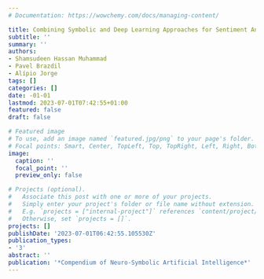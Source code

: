 ```yaml
---
# Documentation: https://wowchemy.com/docs/managing-content/

title: Combining Symbolic and Deep Learning Approaches for Sentiment Analysis
subtitle: ''
summary: ''
authors:
- Shamsudeen Hassan Muhammad
- Pavel Brazdil
- Alípio Jorge
tags: []
categories: []
date: -01-01
lastmod: 2023-07-01T07:42:55+01:00
featured: false
draft: false

# Featured image
# To use, add an image named `featured.jpg/png` to your page's folder.
# Focal points: Smart, Center, TopLeft, Top, TopRight, Left, Right, BottomLeft, Bottom, BottomRight.
image:
  caption: ''
  focal_point: ''
  preview_only: false

# Projects (optional).
#   Associate this post with one or more of your projects.
#   Simply enter your project's folder or file name without extension.
#   E.g. `projects = ["internal-project"]` references `content/project/deep-learning/index.md`.
#   Otherwise, set `projects = []`.
projects: []
publishDate: '2023-07-01T06:42:55.105530Z'
publication_types:
- '3'
abstract: ''
publication: '*Compendium of Neuro-Symbolic Artificial Intelligence*'
---
```

